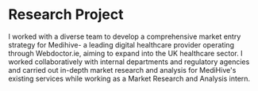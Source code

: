# Research Project
I worked with a diverse team to develop a comprehensive market entry strategy for Medihive- a leading digital healthcare provider operating through Webdoctor.ie, aiming to expand into the UK healthcare sector. I worked collaboratively with internal departments and regulatory agencies and carried out in-depth market research and analysis for MediHive's existing services while working as a Market Research and Analysis intern.

